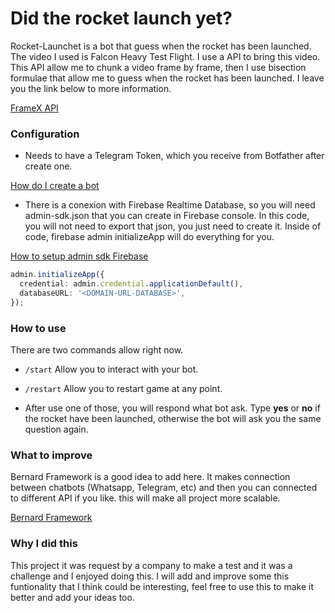 # Did the rocket launch yet?

Rocket-Launchet is a bot that guess when the rocket has been launched. The video I used is Falcon Heavy Test Flight.
I use a API to bring this video. This API allow me to chunk a video frame by frame, then I use bisection formulae that allow me to guess when the rocket has been launched.
I leave you the link below to more information.

[FrameX API](https://framex-dev.wadrid.net/api/video/)


### Configuration

- Needs to have a Telegram Token, which you receive from Botfather after create one.

[How do I create a bot](https://core.telegram.org/bots#3-how-do-i-create-a-bot)
- There is a conexion with Firebase Realtime Database, so you will need admin-sdk.json that you can create in Firebase console.
In this code, you will not need to export that json, you just need to create it. Inside of code, firebase admin initializeApp will do everything for you.

[How to setup admin sdk Firebase](https://firebase.google.com/docs/admin/setup#add-sdk)

```typescript
admin.initializeApp({
  credential: admin.credential.applicationDefault(),
  databaseURL: '<DOMAIN-URL-DATABASE>',
});
```


### How to use

There are two commands allow right now.

- `/start` Allow you to interact with your bot.

- `/restart` Allow you to restart game at any point.

-  After use one of those, you will respond what bot ask. Type **yes** or **no** if the rocket have been launched, otherwise the bot will ask you the same question again.

### What to improve

Bernard Framework is a good idea to add here. It makes connection between chatbots (Whatsapp, Telegram, etc) and then you can connected to different API if you like.
this will make all project more scalable.

[Bernard Framework](https://github.com/BernardFW/bernard)

### Why I did this

This project it was request by a company to make a test and it was a challenge and I enjoyed doing this.
I will add and improve some this funtionality that I think could be interesting, feel free to use this to make it better and add your ideas too.
